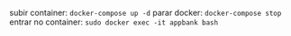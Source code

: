subir container: `docker-compose up -d`
parar docker: `docker-compose stop`
entrar no container: `sudo docker exec -it appbank bash`
